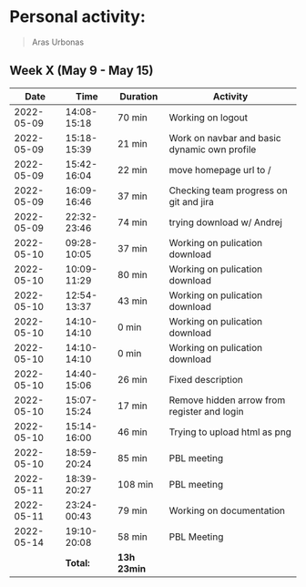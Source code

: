 # Personal activity:
> Aras Urbonas

## Week X (May 9 - May 15)

| **Date**  | **Time**      | **Duration**  | **Activity** |
| --------  | ------------- | ------------  | ------------ |
| 2022-05-09 | 14:08-15:18 | 70 min | Working on logout |
| 2022-05-09 | 15:18-15:39 | 21 min | Work on navbar and basic dynamic own profile |
| 2022-05-09 | 15:42-16:04 | 22 min | move homepage url to / |
| 2022-05-09 | 16:09-16:46 | 37 min | Checking team progress on git and jira |
| 2022-05-09 | 22:32-23:46 | 74 min | trying download w/ Andrej |
| 2022-05-10 | 09:28-10:05 | 37 min | Working on pulication download |
| 2022-05-10 | 10:09-11:29 | 80 min | Working on pulication download |
| 2022-05-10 | 12:54-13:37 | 43 min | Working on pulication download |
| 2022-05-10 | 14:10-14:10 | 0 min | Working on pulication download |
| 2022-05-10 | 14:10-14:10 | 0 min | Working on pulication download |
| 2022-05-10 | 14:40-15:06 | 26 min | Fixed description |
| 2022-05-10 | 15:07-15:24 | 17 min | Remove hidden arrow from register and login |
| 2022-05-10 | 15:14-16:00 | 46 min | Trying to upload html as png |
| 2022-05-10 | 18:59-20:24 | 85 min | PBL meeting |
| 2022-05-11 | 18:39-20:27 | 108 min | PBL meeting |
| 2022-05-11 | 23:24-00:43 | 79 min | Working on documentation |
| 2022-05-14 | 19:10-20:08 | 58 min | PBL Meeting |
|  | **Total:** | **13h 23min** | |